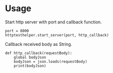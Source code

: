 # Usage
Start http server with port and callback function.
```
port = 8000
httptesthelper.start_server(port, http_callback)
```
Callback received body as String.
```
def http_callback(requestBody):
    global bodyJson
    bodyJson = json.loads(requestBody)
    print(bodyJson)
```

